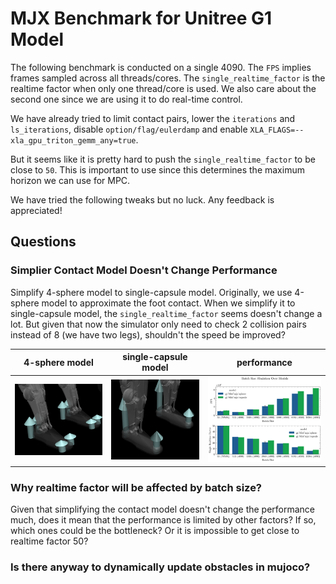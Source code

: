 # MJX Benchmark for Unitree G1 Model

The following benchmark is conducted on a single 4090. The `FPS` implies frames sampled across all threads/cores. The `single_realtime_factor` is the realtime factor when only one thread/core is used. We also care about the second one since we are using it to do real-time control. 

We have already tried to limit contact pairs, lower the `iterations` and `ls_iterations`, disable `option/flag/eulerdamp` and enable `XLA_FLAGS=--xla_gpu_triton_gemm_any=true`. 

But it seems like it is pretty hard to push the `single_realtime_factor` to be close to `50`. This is important to use since this determines the maximum horizon we can use for MPC. 

We have tried the following tweaks but no luck. Any feedback is appreciated!

## Questions

### Simplier Contact Model Doesn't Change Performance

Simplify 4-sphere model to single-capsule model. Originally, we use 4-sphere model to approximate the foot contact. When we simplify it to single-capsule model, the `single_realtime_factor` seems doesn't change a lot. But given that now the simulator only need to check 2 collision pairs instead of 8 (we have two legs), shouldn't the speed be improved?

| 4-sphere model | single-capsule model | performance |
| ------------- | ------------- | ------------- |
| ![alt text](figs/4-sphere.png) | ![alt text](figs/1-capsule.png) | ![](./results/batch_size_abalation_over_model.png)  |

### Why realtime factor will be affected by batch size?

Given that simplifying the contact model doesn't change the performance much, does it mean that the performance is limited by other factors? If so, which ones could be the bottleneck? Or it is impossible to get close to realtime factor 50?

### Is there anyway to dynamically update obstacles in mujoco?

